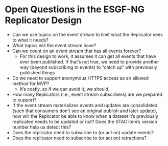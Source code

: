 # Open Questions in the ESGF-NG Replicator Design

* Can we use topics on the event stream to limit what the Replicator sees to what it needs?
* What topics will the event stream have?
* Can we count on an event stream that has all events forever?
  * For this design to work, it assumes it can get all events that have ever been published. If that’s not true, we need to provide another way (beyond subscribing to events) to “catch up” with previously published things
* Do we need to support anonymous HTTPS access as an allowed method for MVP?
  * It’s costly, so if we can avoid it, we should.
* How many Replicators (i.e., event stream subscribers) are we prepared to support?
* If the event stream materializes events and updates are consolidated (such that consumers don’t see an original publish and later update), how will the Replicator be able to know when a dataset it’s previously replicated needs to be updated or not? Does the STAC item’s  version number help us detect this?
* Does the replicator need to subscribe to (or act on) update events?
* Does the replicator need to subscribe to (or act on) retractions?
